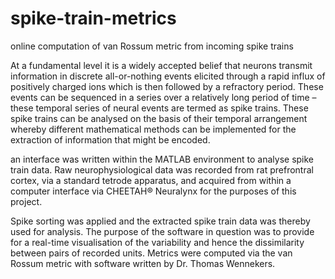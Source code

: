 # spike-train-metrics
online computation of van Rossum metric from incoming spike trains


At a fundamental level it is a widely accepted belief that neurons transmit information in discrete all-or-nothing events 
elicited through a rapid influx of positively charged ions which is then followed by a refractory period. 
These events can be sequenced in a series over a relatively long period of time – these temporal series of neural events 
are termed as spike trains. These spike trains can be analysed on the basis of their temporal 
arrangement whereby different mathematical methods can be implemented for the extraction of information that might be encoded. 

an interface was written within the MATLAB environment to analyse spike train data. 
Raw neurophysiological data was recorded from rat prefrontral cortex, via a standard tetrode apparatus, and acquired from 
within a computer interface via CHEETAH® Neuralynx for the purposes of this project. 

Spike sorting was applied and the extracted spike train data was thereby used for analysis. The purpose of the software 
in question was to provide for a real-time visualisation of the variability and hence the dissimilarity between pairs of
recorded units. Metrics were computed via the van Rossum metric with software written by Dr. Thomas Wennekers. 
